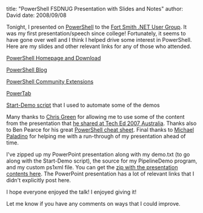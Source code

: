 
title: "PowerShell FSDNUG Presentation with Slides and Notes"
author: David
date: 2008/09/08

<p>Tonight, I presented on <a href="http://www.microsoft.com/windowsserver2003/technologies/management/powershell/default.mspx">PowerShell</a> to the <a href="http://fsdnug.org/">Fort Smith .NET User Group</a>. It was my first presentation/speech since college! Fortunately, it seems to have gone over well and I think I helped drive some interest in PowerShell. Here are my slides and other relevant links for any of those who attended.</p> <p><a href="http://www.microsoft.com/windowsserver2003/technologies/management/powershell/default.mspx">PowerShell Homepage and Download</a></p> <p><a href="http://blogs.msdn.com/powershell/">PowerShell Blog</a></p> <p><a href="http://www.codeplex.com/PowerShellCX">PowerShell Community Extensions</a></p> <p><a href="http://thepowershellguy.com/blogs/posh/pages/powertab.aspx">PowerTab</a></p> <p><a href="http://blogs.msdn.com/powershell/archive/2007/03/06/improved-start-demo-script.aspx">Start-Demo script</a> that I used to automate some of the demos</p> <p>Many thanks to <a href="http://blogs.msdn.com/chris.green/">Chris Green</a> for allowing me to use some of the content from the presentation that <a href="http://blogs.msdn.com/chris.green/archive/2007/12/17/presentation-and-demo-material-an-introduction-to-powershell.aspx">he shared at Tech Ed 2007 Australia</a>. Thanks also to Ben Pearce for his great <a href="http://blogs.msdn.com/powershell/archive/2007/01/24/powershell-cheat-sheet.aspx">PowerShell cheat sheet</a>. Final thanks to <a href="http://www.mpaladino.com/">Michael Paladino</a> for helping me with a run-through of my presentation ahead of time.</p> <p>I've zipped up my PowerPoint presentation along with my demo.txt (to go along with the Start-Demo script), the source for my PipelineDemo program, and my custom ps1xml file. You can get the <a href="http://www.mohundro.com/blog/content/binary/2008-09-08-fsdnug-powershell-presentation.zip">zip with the presentation contents here</a>. The PowerPoint presentation has a lot of relevant links that I didn't explicitly post here.</p> <p>I hope everyone enjoyed the talk! I enjoyed giving it! </p> <p>Let me know if you have any comments on ways that I could improve.</p>
